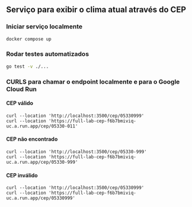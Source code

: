 ## Serviço para exibir o clima atual através do CEP

### Iniciar serviço localmente
````bash
docker compose up
````

### Rodar testes automatizados
```bash
go test -v ./...
```

### CURLS para chamar o endpoint localmente e para o Google Cloud Run

#### CEP válido
````
curl --location 'http://localhost:3500/cep/05330999'
curl --location 'https://full-lab-cep-f6b7bmiviq-uc.a.run.app/cep/05330-011'
````

#### CEP não encontrado
````
curl --location 'http://localhost:3500/cep/05330-999'
curl --location 'https://full-lab-cep-f6b7bmiviq-uc.a.run.app/cep/05330-999'
````

#### CEP inválido
````
curl --location 'http://localhost:3500/cep/05330999'
curl --location 'https://full-lab-cep-f6b7bmiviq-uc.a.run.app/cep/05330999'
````